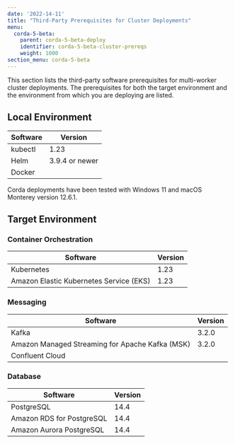 ```yaml
---
date: '2022-14-11'
title: "Third-Party Prerequisites for Cluster Deployments"
menu:
  corda-5-beta:
    parent: corda-5-beta-deploy
    identifier: corda-5-beta-cluster-prereqs
    weight: 1000
section_menu: corda-5-beta
---
```


This section lists the third-party software prerequisites for multi-worker cluster deployments.
The prerequisites for both the target environment and the environment from which you are deploying are listed.
<!--For information about the prerequisites for local deployment with the [CorDapp Standard Development Environment (CSDE)](../cordapp-standard-development-environment/csde.html), see [Third-Party Prerequisites for the CSDE](../getting-started/prerequisites.html).-->

## Local Environment

| Software | Version        |
|----------|----------------|
| kubectl  | 1.23           |
| Helm     | 3.9.4 or newer |
| Docker   |                |

Corda deployments have been tested with Windows 11 and macOS Monterey version 12.6.1.

## Target Environment

### Container Orchestration

| Software                                | Version |
|-----------------------------------------|---------|
| Kubernetes                              | 1.23    |
| Amazon Elastic Kubernetes Service (EKS) | 1.23    |

### Messaging

| Software                                        | Version |
|-------------------------------------------------|---------|
| Kafka                                           | 3.2.0   |
| Amazon Managed Streaming for Apache Kafka (MSK) | 3.2.0   |
| Confluent Cloud                                 |         |

### Database

| Software                  | Version |
|---------------------------|---------|
| PostgreSQL                | 14.4    |
| Amazon RDS for PostgreSQL | 14.4    |
| Amazon Aurora PostgreSQL  | 14.4    |

<!--## Minimum Resource Requirements

Corda 5 cluster deployments have the following minimum requirements:

| Software   | Requirements |
|------------|--------------|
| Kubernetes |              |
| Kafka      |              |
| PostgreSQL |              |
-->
